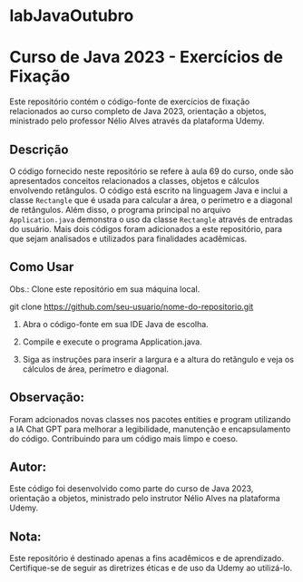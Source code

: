 # labJavaOutubro
# Curso de Java 2023 - Exercícios de Fixação

Este repositório contém o código-fonte de exercícios de fixação relacionados ao curso completo de Java 2023, orientação a objetos, ministrado pelo professor Nélio Alves através da plataforma Udemy.

## Descrição

O código fornecido neste repositório se refere à aula 69 do curso, onde são apresentados conceitos relacionados a classes, objetos e cálculos envolvendo retângulos. O código está escrito na linguagem Java e inclui a classe `Rectangle` que é usada para calcular a área, o perímetro e a diagonal de retângulos. Além disso, o programa principal no arquivo `Application.java` demonstra o uso da classe `Rectangle` através de entradas do usuário.
Mais dois códigos foram adicionados a este repositório, para que sejam analisados e utilizados para finalidades acadêmicas.

## Como Usar

Obs.: Clone este repositório em sua máquina local.

git clone https://github.com/seu-usuario/nome-do-repositorio.git


1. Abra o código-fonte em sua IDE Java de escolha.

2. Compile e execute o programa Application.java.

3. Siga as instruções para inserir a largura e a altura do retângulo e veja os cálculos de área, perímetro e diagonal.

## Observação:

Foram adcionados novas classes nos pacotes entities e program utilizando a IA Chat GPT para melhorar a legibilidade, manutenção e encapsulamento do código. Contribuindo para um código mais limpo e coeso.

## Autor:

Este código foi desenvolvido como parte do curso de Java 2023, orientação a objetos, ministrado pelo instrutor Nélio Alves na plataforma Udemy.

## Nota:

Este repositório é destinado apenas a fins acadêmicos e de aprendizado. Certifique-se de seguir as diretrizes éticas e de uso da Udemy ao utilizá-lo.




